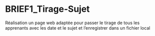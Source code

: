 # BRIEF1_Tirage-Sujet
Réalisation un page web adaptée pour passer le tirage de tous les apprenants avec les date et le sujet et l’enregistrer dans un fichier local




